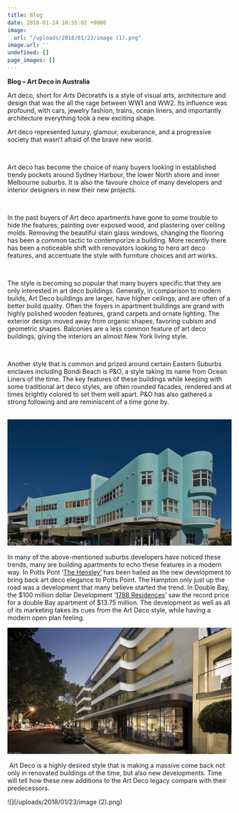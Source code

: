 ```yaml
---
title: Blog
date: 2018-01-24 10:55:02 +0000
image:
  url: "/uploads/2018/01/23/image (1).png"
image.url: ''
undefined: []
page_images: []
---
```

**Blog – Art Deco in Australia**

Art deco, short for _Arts_ Décoratifs is a style of visual arts, architecture and design that was the all the rage between WW1 and WW2. Its influence was profound, with cars, jewelry fashion, trains, ocean liners, and importantly architecture everything took a new exciting shape. 

Art deco represented luxury, glamour, exuberance, and a progressive society that wasn’t afraid of the brave new world.

 

Art deco has become the choice of many buyers looking in established trendy pockets around Sydney Harbour, the lower North shore and inner Melbourne suburbs. It is also the favoure choice of many developers and interior designers in new their new projects. 

 

In the past buyers of Art deco apartments have gone to some trouble to hide the features, painting over exposed wood, and plastering over ceiling molds. Removing the beautiful stain glass windows, changing the flooring has been a common tactic to contemporize a building. More recently there has been a noticeable shift with renovators looking to hero art deco features, and accentuate the style with furniture choices and art works.

 

The style is becoming so popular that many buyers specific that they are only interested in art deco buildings. Generally, in comparison to modern builds, Art Deco buildings are larger, have higher ceilings, and are often of a better build quality. Often the foyers in apartment buildings are grand with highly polished wooden features, grand carpets and ornate lighting. The exterior design moved away from organic shapes, favoring cubism and geometric shapes. Balconies are a less common feature of art deco buildings, giving the interiors an almost New York living style. 

 

Another style that is common and prized around certain Eastern Suburbs enclaves including Bondi Beach is P&O, a style taking its name from Ocean Liners of the time. The key features of these buildings while keeping with some traditional art deco styles, are often rounded facades, rendered and at times brightly colored to set them well apart. P&O has also gathered a strong following and are reminiscent of a time gone by. 

 ![](/uploads/2018/01/24/2_guq3ld.jpg)

In many of the above-mentioned suburbs developers have noticed these trends, many are building apartments to echo these features in a modern way. In Potts Pont ‘[The Hensley’](https://www.domain.com.au/news/new-apartment-development-the-hensley-brings-art-deco-elegance-back-to-potts-point-20160607-gpdcr1/) has been hailed as the new development to bring back art deco elegance to Potts Point. The Hampton only just up the road was a development that many believe started the trend. In Double Bay, the $100 million dollar Development ‘[1788 Residences](http://www.1788doublebay.com.au)’ saw the record price for a double Bay apartment of $13.75 million. The development as well as all of its marketing takes its cues from the Art Deco style, while having a modern open plan feeling. 

![](/uploads/2018/01/24/image.png)

 Art Deco is a highly desired style that is making a massive come back not only in renovated buildings of the time, but also new developments. Time will tell how these new additions to the Art Deco legacy compare with their predecessors.

![](/uploads/2018/01/23/image (2).png)